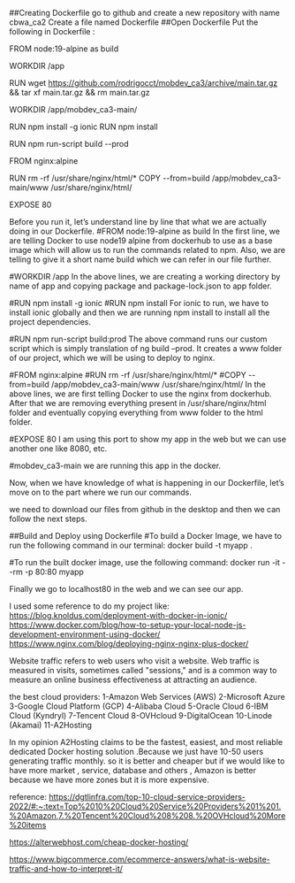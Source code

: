 ##Creating Dockerfile
      go to github and create a new repository with name cbwa_ca2 
      Create a file named Dockerfile
##Open Dockerfile
Put the following in Dockerfile :

FROM node:19-alpine as build

WORKDIR /app

RUN wget https://github.com/rodrigocct/mobdev_ca3/archive/main.tar.gz && tar xf main.tar.gz && rm main.tar.gz
 

WORKDIR /app/mobdev_ca3-main/

RUN npm install -g ionic
RUN npm install

RUN npm run-script build --prod

FROM nginx:alpine

RUN rm -rf /usr/share/nginx/html/*
COPY --from=build /app/mobdev_ca3-main/www /usr/share/nginx/html/

EXPOSE 80

Before you run it, let’s understand line by line that what we are actually doing in our Dockerfile.
#FROM node:19-alpine as build
In the first line, we are telling Docker to use node19 alpine from dockerhub to use as a base image which will allow us to run the commands related to npm. Also, we are telling to give it a short name build which we can refer in our file further.

#WORKDIR /app
In the above lines, we are creating a working directory by name of app and copying package and package-lock.json to app folder.

#RUN npm install -g ionic
#RUN npm install
For ionic to run, we have to install ionic globally and then we are running npm install to install all the project dependencies.

#RUN npm run-script build:prod
The above command runs our custom script which is simply translation of ng build –prod. It creates a www folder of our project, which we will be using to deploy to nginx.

#FROM nginx:alpine
#RUN rm -rf /usr/share/nginx/html/*
#COPY --from=build /app/mobdev_ca3-main/www /usr/share/nginx/html/
In the above lines, we are first telling Docker to use the nginx from dockerhub. After that we are removing everything present in /usr/share/nginx/html folder and eventually copying everything from www folder to the html folder.

#EXPOSE 80
I am using this port to show my app in the web but we can use another one like 8080, etc.

#mobdev_ca3-main
we are running this app in the docker.

Now, when we have knowledge of what is happening in our Dockerfile, let’s move on to the part where we run our commands.

we need to download our files from github in the desktop and then we can follow the next steps.

##Build and Deploy using Dockerfile
#To build a Docker Image, we have to run the following command in our terminal:
docker build -t myapp .

#To run the built docker image, use the following command:
docker run -it --rm -p 80:80 myapp 

Finally we go to localhost80 in the web and we can see our app.



I used some reference to do my project like:
https://blog.knoldus.com/deployment-with-docker-in-ionic/
https://www.docker.com/blog/how-to-setup-your-local-node-js-development-environment-using-docker/
https://www.nginx.com/blog/deploying-nginx-nginx-plus-docker/


Website traffic refers to web users who visit a website. Web traffic is measured in visits, sometimes called "sessions," and is a common way to measure an online business effectiveness at attracting an audience. 

the best cloud providers:
1-Amazon Web Services (AWS)
2-Microsoft Azure
3-Google Cloud Platform (GCP)
4-Alibaba Cloud
5-Oracle Cloud
6-IBM Cloud (Kyndryl)
7-Tencent Cloud
8-OVHcloud
9-DigitalOcean
10-Linode (Akamai)
11-A2Hosting

In my opinion  A2Hosting claims to be the fastest, easiest, and most reliable dedicated Docker hosting solution .Because we just have  10-50 users generating traffic monthly. so it is better and cheaper but if we would like to have more market , service, database and others , Amazon is better because we have more zones but it is more expensive.

reference:
https://dgtlinfra.com/top-10-cloud-service-providers-2022/#:~:text=Top%2010%20Cloud%20Service%20Providers%201%201.%20Amazon,7.%20Tencent%20Cloud%208%208.%20OVHcloud%20More%20items

https://alterwebhost.com/cheap-docker-hosting/

https://www.bigcommerce.com/ecommerce-answers/what-is-website-traffic-and-how-to-interpret-it/
